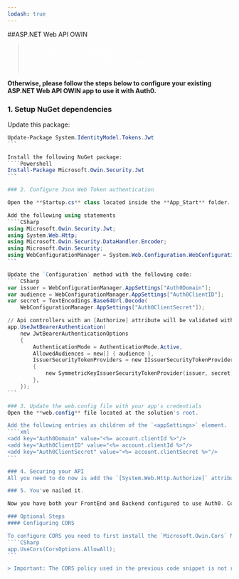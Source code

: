 ```yaml
---
lodash: true
---
```


##ASP.NET Web API OWIN

<div class="package">
  <blockquote>
    <a href="https://docs.auth0.com/auth0-aspnet-owin/master/create-package?path=examples/WebApi&type=owin@@account.clientParam@@" class="btn btn-lg btn-success btn-package" style="text-transform: uppercase; color: white">
      <span style="display: block">Download a Seed project</span>
      <% if (account.userName) { %> 
        <span class="smaller" style="display:block; font-size: 11px">with your Auth0 API Keys already set and configured</span>
      <% } %>
    </a> 
  </blockquote>
</div>

**Otherwise, please follow the steps below to configure your existing ASP.NET Web API OWIN app to use it with Auth0.**

### 1. Setup NuGet dependencies

Update this package:
````Powershell
Update-Package System.IdentityModel.Tokens.Jwt
```

Install the following NuGet package:
````Powershell
Install-Package Microsoft.Owin.Security.Jwt
```

### 2. Configure Json Web Token authentication

Open the **Startup.cs** class located inside the **App_Start** folder.

Add the following using statements
````CSharp
using Microsoft.Owin.Security.Jwt;
using System.Web.Http;
using Microsoft.Owin.Security.DataHandler.Encoder;
using Microsoft.Owin.Security;
using WebConfigurationManager = System.Web.Configuration.WebConfigurationManager;
```

Update the `Configuration` method with the following code:
````CSharp
var issuer = WebConfigurationManager.AppSettings["Auth0Domain"];
var audience = WebConfigurationManager.AppSettings["Auth0ClientID"];
var secret = TextEncodings.Base64Url.Decode(
    WebConfigurationManager.AppSettings["Auth0ClientSecret"]);

// Api controllers with an [Authorize] attribute will be validated with JWT
app.UseJwtBearerAuthentication(
    new JwtBearerAuthenticationOptions
    {
        AuthenticationMode = AuthenticationMode.Active,
        AllowedAudiences = new[] { audience },
        IssuerSecurityTokenProviders = new IIssuerSecurityTokenProvider[]
        {
            new SymmetricKeyIssuerSecurityTokenProvider(issuer, secret)
        },
    });
```

### 3. Update the web.config file with your app's credentials
Open the **web.config** file located at the solution's root.

Add the following entries as children of the `<appSettings>` element. 
````xml
<add key="Auth0Domain" value="<%= account.clientId %>"/>
<add key="Auth0ClientID" value="<%= account.clientId %>"/>
<add key="Auth0ClientSecret" value="<%= account.clientSecret %>"/>
```

### 4. Securing your API
All you need to do now is add the `[System.Web.Http.Authorize]` attribute to the controllers/actions for which you want to verify that users are authenticated.

### 5. You've nailed it.

Now you have both your FrontEnd and Backend configured to use Auth0. Congrats, you're awesome!

### Optional Steps
#### Configuring CORS

To configure CORS you need to first install the `Microsoft.Owin.Cors` NuGet package. Once that is done you can simply update the configuration method in your **Startup** class as shown in the following snippet:
````CSharp
app.UseCors(CorsOptions.AllowAll);
```

> Important: The CORS policy used in the previous code snippet is not recommended for a production. You will need to implement the `ICorsPolicyProvider` interface.
